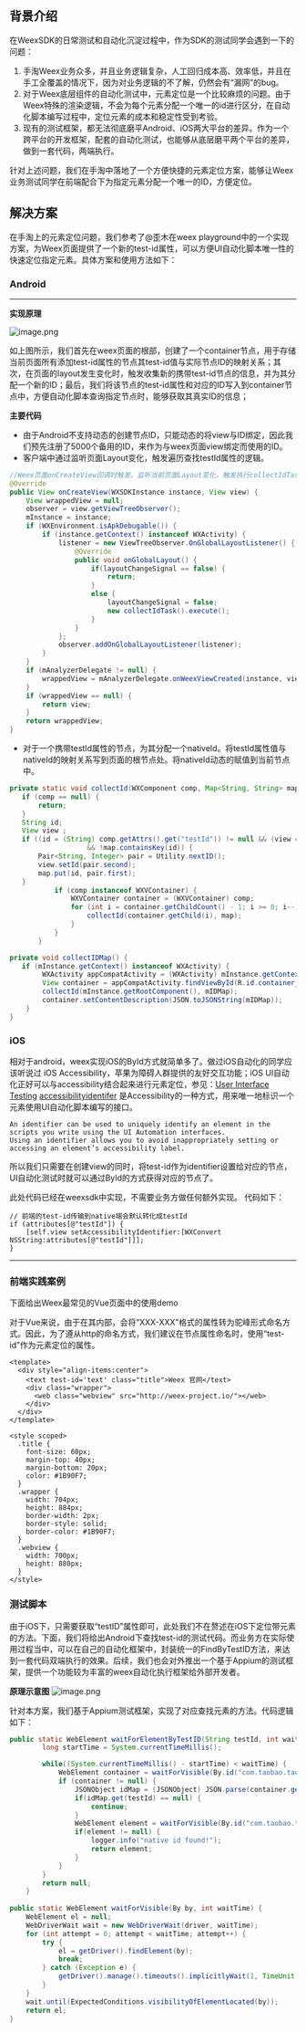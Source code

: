 ## 背景介绍
在WeexSDK的日常测试和自动化沉淀过程中，作为SDK的测试同学会遇到一下的问题：
1. 手淘Weex业务众多，并且业务逻辑复杂，人工回归成本高、效率低，并且在手工全覆盖的情况下，因为对业务逻辑的不了解，仍然会有“漏网”的bug。
2. 对于Weex底层组件的自动化测试中，元素定位是一个比较麻烦的问题。由于Weex特殊的渲染逻辑，不会为每个元素分配一个唯一的id进行区分，在自动化脚本编写过程中，定位元素的成本和稳定性受到考验。
3. 现有的测试框架，都无法彻底磨平Android、iOS两大平台的差异。作为一个跨平台的开发框架，配套的自动化测试，也能够从底层磨平两个平台的差异，做到一套代码，两端执行。

针对上述问题，我们在手淘中落地了一个方便快捷的元素定位方案，能够让Weex业务测试同学在前端配合下为指定元素分配一个唯一的ID，方便定位。
## 解决方案
在手淘上的元素定位问题，我们参考了@歪木在weex playground中的一个实现方案，为Weex页面提供了一个新的test-id属性，可以方便UI自动化脚本唯一性的快速定位指定元素。具体方案和使用方法如下：
### Android
---
**实现原理**

![image.png](/blog/weex-auto-test-locating/1531211875576-24be9339-cb25-41fc-8b4c-26d74aaf1ddd.png)

如上图所示，我们首先在weex页面的根部，创建了一个container节点，用于存储当前页面所有添加test-id属性的节点其test-id值与实际节点ID的映射关系；其次，在页面的layout发生变化时，触发收集新的携带test-id节点的信息，并为其分配一个新的ID；最后，我们将该节点的test-id属性和对应的ID写入到container节点中，方便自动化脚本查询指定节点时，能够获取其真实ID的信息；

**主要代码**
- 由于Android不支持动态的创建节点ID，只能动态的将view与ID绑定，因此我们预先注册了5000个备用的ID，来作为与weex页面view绑定而使用的ID。
- 客户端中通过监听页面Layout变化，触发遍历查找testId属性的逻辑。
```java
//Weex页面onCreateView回调时触发，监听当前页面Layout变化，触发执行collectIdTask()
@Override
public View onCreateView(WXSDKInstance instance, View view) {
    View wrappedView = null;
    observer = view.getViewTreeObserver();
    mInstance = instance;
    if (WXEnvironment.isApkDebugable()) {
        if (instance.getContext() instanceof WXActivity) {
            listener = new ViewTreeObserver.OnGlobalLayoutListener() {
                @Override
                public void onGlobalLayout() {
                    if(layoutChangeSignal == false) {
                        return;
                    }
                    else {
                        layoutChangeSignal = false;
                        new collectIdTask().execute();
                    }
                }
            };
            observer.addOnGlobalLayoutListener(listener);
        }
    }
    if (mAnalyzerDelegate != null) {
        wrappedView = mAnalyzerDelegate.onWeexViewCreated(instance, view);
    }
    if (wrappedView == null) {
        return view;
    }
    return wrappedView;
}
 ```    
 - 对于一个携带testId属性的节点，为其分配一个nativeId。将testId属性值与nativeId的映射关系写到页面的根节点处。将nativeId动态的赋值到当前节点中。
 ```java
 private static void collectId(WXComponent comp, Map<String, String> map) {
    if (comp == null) {
        return;
    }
    String id;
    View view ;
    if ((id = (String) comp.getAttrs().get("testId")) != null && (view = comp.getHostView()) != null
                    && !map.containsKey(id)) {
        Pair<String, Integer> pair = Utility.nextID();
        view.setId(pair.second);
        map.put(id, pair.first);
    }
            if (comp instanceof WXVContainer) {
                WXVContainer container = (WXVContainer) comp;
                for (int i = container.getChildCount() - 1; i >= 0; i--) {
                    collectId(container.getChild(i), map);
                }
            }
        }

private void collectIDMap() {
    if (mInstance.getContext() instanceof WXActivity) {
         WXActivity appCompatActivity = (WXActivity) mInstance.getContext();
         View container = appCompatActivity.findViewById(R.id.container_test_id);
	     collectId(mInstance.getRootComponent(), mIDMap);
         container.setContentDescription(JSON.toJSONString(mIDMap));
     }
 }
 ```

### iOS
相对于android，weex实现iOS的ById方式就简单多了。做过iOS自动化的同学应该听说过 iOS Accessibility，苹果为障碍人群提供的友好交互功能；iOS UI自动化正好可以与accessibility结合起来进行元素定位，参见：[User Interface Testing](https://developer.apple.com/library/content/documentation/DeveloperTools/Conceptual/testing_with_xcode/chapters/09-ui_testing.html)
[accessibilityidentifer](https://developer.apple.com/documentation/uikit/uiaccessibilityidentification) 是Accessibility的一种方式，用来唯一地标识一个元素使用UI自动化脚本编写的接口。
```
An identifier can be used to uniquely identify an element in the scripts you write using the UI Automation interfaces. 
Using an identifier allows you to avoid inappropriately setting or accessing an element’s accessibility label.
```
所以我们只需要在创建view的同时，将test-id作为identifier设置给对应的节点，UI自动化测试时就可以通过ById的方式获得对应的节点了。

此处代码已经在weexsdk中实现，不需要业务方做任何额外实现。
代码如下：
```
// 前端的test-id传输到native端会默认转化成testId
if (attributes[@"testId"]) {
    [self.view setAccessibilityIdentifier:[WXConvert NSString:attributes[@"testId"]]];
}
```
 
 ---
### 前端实践案例
下面给出Weex最常见的Vue页面中的使用demo

对于Vue来说，由于在其内部，会将“XXX-XXX”格式的属性转为驼峰形式命名方式。因此，为了遵从http的命名方式，我们建议在节点属性命名时，使用“test-id”作为元素定位的属性。
```
<template>
  <div style="align-items:center">
    <text test-id='text' class="title">Weex 官网</text>
    <div class="wrapper">
      <web class="webview" src="http://weex-project.io/"></web>
    </div>
  </div>
</template>

<style scoped>
  .title {
    font-size: 60px;
    margin-top: 40px;
    margin-bottom: 20px;
    color: #1B90F7;
  }
  .wrapper {
    width: 704px;
    height: 884px;
    border-width: 2px;
    border-style: solid;
    border-color: #1B90F7;
  }
  .webview {
    width: 700px;
    height: 880px;
  }
</style>
```

### 测试脚本
由于iOS下，只需要获取“testID”属性即可，此处我们不在赘述在iOS下定位带元素的方法。下面，我们将给出Android下查找test-id的测试代码。而业务方在实际使用过程当中，可以在自己的自动化框架中，封装统一的FindByTestID方法，来达到一套代码双端执行的效果。后续，我们也会对外推出一个基于Appium的测试框架，提供一个功能较为丰富的weex自动化执行框架给外部开发者。

**原理示意图**
![image.png](/blog/weex-auto-test-locating/1531211945217-fe2a8501-dfd8-4372-a3e5-b5007e5bced2.png)

针对本方案，我们基于Appium测试框架，实现了对应查找元素的方法。代码逻辑如下：
```java
public static WebElement waitForElementByTestID(String testId, int waitTime) {
        long startTime = System.currentTimeMillis();

        while((System.currentTimeMillis() - startTime) < waitTime) {
            WebElement container = waitForVisible(By.id("com.taobao.taobao:id/container_test_id"), 5000);
            if (container != null) {
                JSONObject idMap = (JSONObject) JSON.parse(container.getAttribute("name"));
                if(idMap.get(testId) == null) {
                    continue;
                }
                WebElement element = waitForVisible(By.id("com.taobao.taobao:id/" + idMap.get(testId)), 3000);
                if(element != null) {
                    logger.info("native id found!");
                    return element;
                }
            }
        }
        return null;
    }
    
public static WebElement waitForVisible(By by, int waitTime) {
    WebElement el = null;
    WebDriverWait wait = new WebDriverWait(driver, waitTime);
    for (int attempt = 0; attempt < waitTime; attempt++) {
        try {
            el = getDriver().findElement(by);
            break;
        } catch (Exception e) {
            getDriver().manage().timeouts().implicitlyWait(1, TimeUnit.SECONDS);
        }
    }
    wait.until(ExpectedConditions.visibilityOfElementLocated(by));
    return el;
}
```
